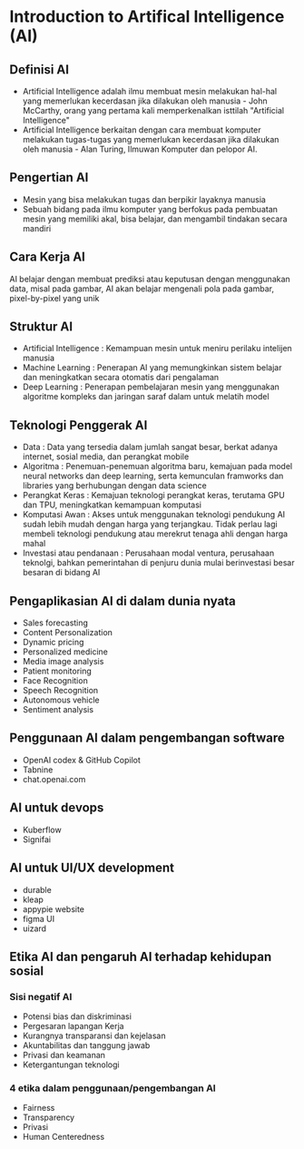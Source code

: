 # Introduction to Artifical Intelligence (AI)

## Definisi AI
* Artificial Intelligence adalah ilmu membuat mesin melakukan hal-hal yang memerlukan kecerdasan jika dilakukan oleh manusia - John McCarthy, orang yang pertama kali memperkenalkan isttilah "Artificial Intelligence"
* Artificial Intelligence berkaitan dengan cara membuat komputer melakukan tugas-tugas yang memerlukan kecerdasan jika dilakukan oleh manusia - Alan Turing, Ilmuwan Komputer dan pelopor AI.

## Pengertian AI
* Mesin yang bisa melakukan tugas dan berpikir layaknya manusia
* Sebuah bidang pada ilmu komputer yang berfokus pada pembuatan mesin yang memiliki akal, bisa belajar, dan mengambil tindakan secara mandiri

## Cara Kerja AI
AI belajar dengan membuat prediksi atau keputusan dengan menggunakan data, misal pada gambar, AI akan belajar mengenali pola pada gambar, pixel-by-pixel yang unik

## Struktur AI
* Artificial Intelligence : Kemampuan mesin untuk meniru perilaku intelijen manusia
* Machine Learning : Penerapan AI yang memungkinkan sistem belajar dan meningkatkan secara otomatis dari pengalaman
* Deep Learning : Penerapan pembelajaran mesin yang menggunakan algoritme kompleks dan jaringan saraf dalam untuk melatih model

## Teknologi Penggerak AI
* Data : Data yang tersedia dalam jumlah sangat besar, berkat adanya internet, sosial media, dan perangkat mobile
* Algoritma : Penemuan-penemuan algoritma baru, kemajuan pada model neural networks dan deep learning, serta kemunculan framworks dan libraries yang berhubungan dengan data science
* Perangkat Keras : Kemajuan teknologi perangkat keras, terutama GPU dan TPU, meningkatkan kemampuan komputasi
* Komputasi Awan : Akses untuk menggunakan teknologi pendukung AI sudah lebih mudah dengan harga yang terjangkau. Tidak perlau lagi membeli teknologi pendukung atau merekrut tenaga ahli dengan harga mahal
* Investasi atau pendanaan : Perusahaan modal ventura, perusahaan teknolgi, bahkan pemerintahan di penjuru dunia mulai berinvestasi besar besaran di bidang AI

## Pengaplikasian AI di dalam dunia nyata
* Sales forecasting
* Content Personalization
* Dynamic pricing
* Personalized medicine
* Media image analysis
* Patient monitoring
* Face Recognition
* Speech Recognition
* Autonomous vehicle
* Sentiment analysis


## Penggunaan AI dalam pengembangan software
* OpenAI codex & GitHub Copilot
* Tabnine
* chat.openai.com


## AI untuk devops 
* Kuberflow
* Signifai

## AI untuk UI/UX development
* durable
* kleap
* appypie website
* figma UI
* uizard

## Etika AI dan pengaruh AI terhadap kehidupan sosial

### Sisi negatif AI
* Potensi bias dan diskriminasi
* Pergesaran lapangan Kerja
* Kurangnya transparansi dan kejelasan
* Akuntabilitas dan tanggung jawab
* Privasi dan keamanan
* Ketergantungan teknologi

### 4 etika dalam penggunaan/pengembangan AI
* Fairness
* Transparency
* Privasi
* Human Centeredness
